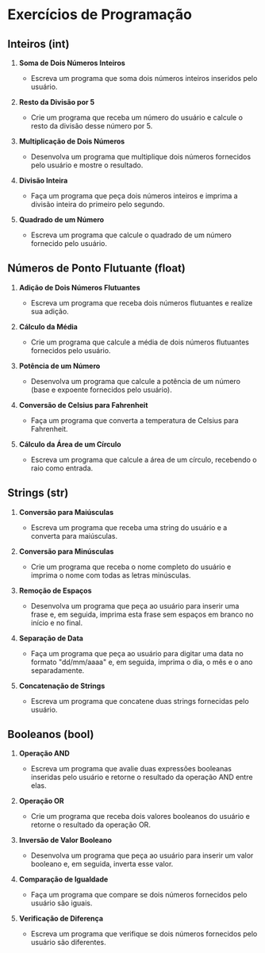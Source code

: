 # Exercícios de Programação

## Inteiros (int)

1. **Soma de Dois Números Inteiros**
    - Escreva um programa que soma dois números inteiros inseridos pelo usuário.

2. **Resto da Divisão por 5**
    - Crie um programa que receba um número do usuário e calcule o resto da divisão desse número por 5.

3. **Multiplicação de Dois Números**
    - Desenvolva um programa que multiplique dois números fornecidos pelo usuário e mostre o resultado.

4. **Divisão Inteira**
    - Faça um programa que peça dois números inteiros e imprima a divisão inteira do primeiro pelo segundo.

5. **Quadrado de um Número**
    - Escreva um programa que calcule o quadrado de um número fornecido pelo usuário.

## Números de Ponto Flutuante (float)

1. **Adição de Dois Números Flutuantes**
    - Escreva um programa que receba dois números flutuantes e realize sua adição.

2. **Cálculo da Média**
    - Crie um programa que calcule a média de dois números flutuantes fornecidos pelo usuário.

3. **Potência de um Número**
    - Desenvolva um programa que calcule a potência de um número (base e expoente fornecidos pelo usuário).

4. **Conversão de Celsius para Fahrenheit**
    - Faça um programa que converta a temperatura de Celsius para Fahrenheit.

5. **Cálculo da Área de um Círculo**
    - Escreva um programa que calcule a área de um círculo, recebendo o raio como entrada.

## Strings (str)

1. **Conversão para Maiúsculas**
    - Escreva um programa que receba uma string do usuário e a converta para maiúsculas.

2. **Conversão para Minúsculas**
    - Crie um programa que receba o nome completo do usuário e imprima o nome com todas as letras minúsculas.

3. **Remoção de Espaços**
    - Desenvolva um programa que peça ao usuário para inserir uma frase e, em seguida, imprima esta frase sem espaços em branco no início e no final.

4. **Separação de Data**
    - Faça um programa que peça ao usuário para digitar uma data no formato "dd/mm/aaaa" e, em seguida, imprima o dia, o mês e o ano separadamente.

5. **Concatenação de Strings**
    - Escreva um programa que concatene duas strings fornecidas pelo usuário.

## Booleanos (bool)

1. **Operação AND**
    - Escreva um programa que avalie duas expressões booleanas inseridas pelo usuário e retorne o resultado da operação AND entre elas.

2. **Operação OR**
    - Crie um programa que receba dois valores booleanos do usuário e retorne o resultado da operação OR.

3. **Inversão de Valor Booleano**
    - Desenvolva um programa que peça ao usuário para inserir um valor booleano e, em seguida, inverta esse valor.

4. **Comparação de Igualdade**
    - Faça um programa que compare se dois números fornecidos pelo usuário são iguais.

5. **Verificação de Diferença**
    - Escreva um programa que verifique se dois números fornecidos pelo usuário são diferentes.
